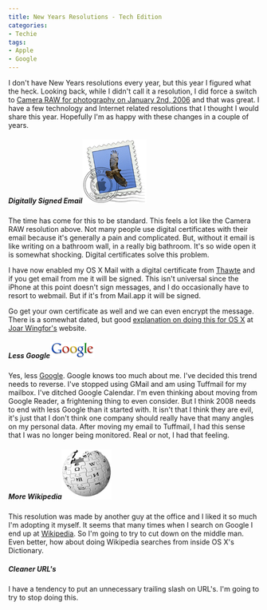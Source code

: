 ```yaml
---
title: New Years Resolutions - Tech Edition
categories:
- Techie
tags:
- Apple
- Google
---
```


I don't have New Years resolutions every year, but this year I figured what the heck. Looking back, while I didn't call it a resolution, I did force a switch to [Camera RAW for photography on January 2nd, 2006](/thingelstad/the-year-of-raw) and that was great. I have a few technology and Internet related resolutions that I thought I would share this year. Hopefully I'm as happy with these changes in a couple of years.

##### Digitally Signed Email![mail.128.png](/assets/posts/2008/mail.1281.png.png?format=original)

The time has come for this to be standard. This feels a lot like the Camera RAW resolution above. Not many people use digital certificates with their email because it's generally a pain and complicated. But, without it email is like writing on a bathroom wall, in a really big bathroom. It's so wide open it is somewhat shocking. Digital certificates solve this problem.

I have now enabled my OS X Mail with a digital certificate from [Thawte](http://www.thawte.com/) and if you get email from me it will be signed. This isn't universal since the iPhone at this point doesn't sign messages, and I do occasionally have to resort to webmail. But if it's from Mail.app it will be signed.

Go get your own certificate as well and we can even encrypt the message. There is a somewhat dated, but good [explanation on doing this for OS X](http://joar.com/certificates/) at [Joar Wingfor's](http://joar.com/) website.

##### Less Google![Google.png](/assets/posts/2008/google1.png)

Yes, less [Google](http://www.google.com/). Google knows too much about me. I've decided this trend needs to reverse. I've stopped using GMail and am using Tuffmail for my mailbox. I've ditched Google Calendar. I'm even thinking about moving from Google Reader, a frightening thing to even consider. But I think 2008 needs to end with less Google than it started with. It isn't that I think they are evil, it's just that I don't think one company should really have that many angles on my personal data. After moving my email to Tuffmail, I had this sense that I was no longer being monitored. Real or not, I had that feeling.

##### More Wikipedia![wikipedia.png](/assets/posts/2008/wikipedia1.png)

This resolution was made by another guy at the office and I liked it so much I'm adopting it myself. It seems that many times when I search on Google I end up at [Wikipedia](http://www.wikipedia.org/). So I'm going to try to cut down on the middle man. Even better, how about doing Wikipedia searches from inside OS X's Dictionary.

##### Cleaner URL's

I have a tendency to put an unnecessary trailing slash on URL's. I'm going to try to stop doing this.
